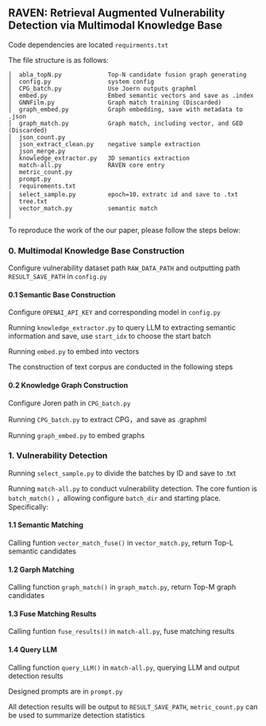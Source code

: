 ## RAVEN: Retrieval Augmented Vulnerability Detection via Multimodal Knowledge Base

Code dependencies are located `requirments.txt`

The file structure is as follows:

```
│  abla_topN.py             Top-N candidate fusion graph generating
│  config.py                system config
│  CPG_batch.py             Use Joern outputs graphml
│  embed.py                 Embed semantic vectors and save as .index
│  GNNFilm.py               Graph match training (Discarded)
│  graph_embed.py           Graph embedding, save with metadata to .json
│  graph_match.py           Graph match, including vector, and GED (Discarded)
│  json_count.py            
│  json_extract_clean.py    negative sample extraction
│  json_merge.py            
│  knowledge_extractor.py   3D semantics extraction
│  match-all.py             RAVEN core entry
│  metric_count.py          
│  prompt.py                
│  requirements.txt
│  select_sample.py         epoch=10，extratc id and save to .txt
│  tree.txt
│  vector_match.py          semantic match
│  
```



To reproduce the work of the our paper, please follow the steps below:

### 0. Multimodal Knowledge Base Construction

Configure vulnerability dataset path `RAW_DATA_PATH` and outputting path `RESULT_SAVE_PATH` in  `config.py` 

#### 0.1 Semantic Base Construction

Configure `OPENAI_API_KEY` and corresponding model in `config.py` 

Running `knowledge_extractor.py` to query LLM to extracting semantic information and save, use  `start_idx` to choose the start batch

Running `embed.py` to embed into vectors

The construction of text corpus are conducted in the following steps

#### 0.2 Knowledge Graph Construction

Configure Joren path in `CPG_batch.py` 

Running  `CPG_batch.py` to extract CPG，and save as .graphml

Running `graph_embed.py` to embed graphs



### 1. Vulnerability Detection

Running `select_sample.py` to divide the batches by ID and save to .txt

Running  `match-all.py` to conduct vulnerability detection. The core funtion is `batch_match()` ，allowing configure `batch_dir` and starting place. Specifically:

#### 1.1 Semantic Matching

Calling funtion `vector_match_fuse()` in `vector_match.py`, return Top-L semantic candidates

#### 1.2 Garph Matching

Calling function `graph_match()` in `graph_match.py`, return Top-M graph candidates

#### 1.3 Fuse Matching Results

Calling funtion `fuse_results()` in `match-all.py`, fuse matching results 

#### 1.4 Query LLM

Calling function `query_LLM()` in `match-all.py`, querying LLM and output detection results

Designed prompts are in `prompt.py`

All detection results will be output to `RESULT_SAVE_PATH`,  `metric_count.py` can be used to summarize detection statistics